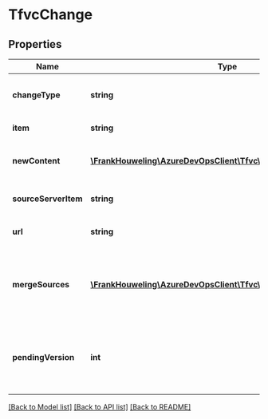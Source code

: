 # TfvcChange

## Properties
Name | Type | Description | Notes
------------ | ------------- | ------------- | -------------
**changeType** | **string** | The type of change that was made to the item. | [optional] 
**item** | **string** | Current version. | [optional] 
**newContent** | [**\FrankHouweling\AzureDevOpsClient\Tfvc\Model\ItemContent**](ItemContent.md) | Content of the item after the change. | [optional] 
**sourceServerItem** | **string** | Path of the item on the server. | [optional] 
**url** | **string** | URL to retrieve the item. | [optional] 
**mergeSources** | [**\FrankHouweling\AzureDevOpsClient\Tfvc\Model\TfvcMergeSource[]**](TfvcMergeSource.md) | List of merge sources in case of rename or branch creation. | [optional] 
**pendingVersion** | **int** | Version at which a (shelved) change was pended against | [optional] 

[[Back to Model list]](../README.md#documentation-for-models) [[Back to API list]](../README.md#documentation-for-api-endpoints) [[Back to README]](../README.md)


